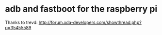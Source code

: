 # adb and fastboot for the raspberry pi #

Thanks to trevd: http://forum.xda-developers.com/showthread.php?p=35455589

